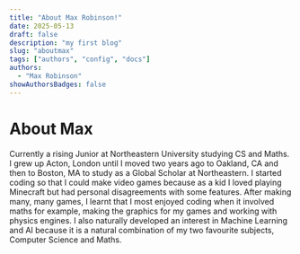 ```yaml
---
title: "About Max Robinson!"
date: 2025-05-13
draft: false
description: "my first blog"
slug: "aboutmax"
tags: ["authors", "config", "docs"]
authors:
  - "Max Robinson"
showAuthorsBadges: false
---
```


# About Max

Currently a rising Junior at Northeastern University studying CS and Maths. I grew up Acton, London until I moved two years ago to Oakland, CA and then to Boston, MA to study as a Global Scholar at Northeastern. I started coding so that I could make video games because as a kid I loved playing Minecraft but had personal disagreements with some features. After making many, many games, I learnt that I most enjoyed coding when it involved maths for example, making the graphics for my games and working with physics engines. I also naturally developed an interest in Machine Learning and AI because it is a natural combination of my two favourite subjects, Computer Science and Maths.
